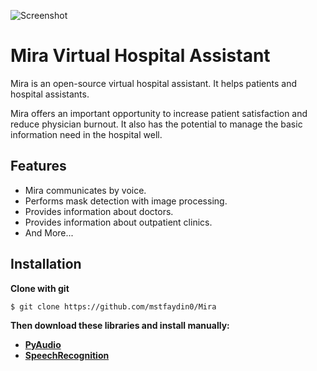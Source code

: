 
![Screenshot](https://user-images.githubusercontent.com/86302576/171482406-553009bf-4f10-4eb0-8018-c4597d7d38a5.png)

# Mira Virtual Hospital Assistant

Mira is an open-source virtual hospital assistant. It helps patients and hospital assistants.
  
Mira offers an important opportunity to increase patient satisfaction and reduce physician burnout.
It also has the potential to manage the basic information need in the hospital well.
  

## Features

* Mira communicates by voice.
* Performs mask detection with image processing.
* Provides information about doctors.
* Provides information about outpatient clinics.
* And More...


## Installation

**Clone with git**
```
$ git clone https://github.com/mstfaydin0/Mira
```
**Then download these libraries and install manually:**
* [**PyAudio**](https://pypi.org/project/PyAudio/)
* [**SpeechRecognition**](https://pypi.org/project/SpeechRecognition/)
